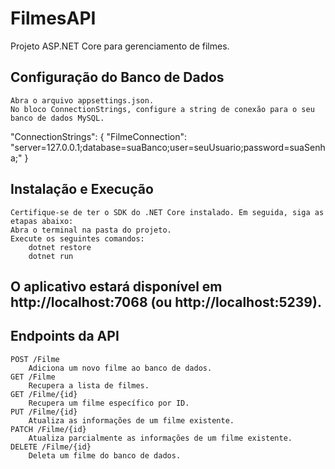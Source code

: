 ﻿# FilmesAPI

Projeto ASP.NET Core para gerenciamento de filmes.

## Configuração do Banco de Dados
    Abra o arquivo appsettings.json.
    No bloco ConnectionStrings, configure a string de conexão para o seu banco de dados MySQL.

"ConnectionStrings": {
    "FilmeConnection": "server=127.0.0.1;database=suaBanco;user=seuUsuario;password=suaSenha;"
}

## Instalação e Execução
    Certifique-se de ter o SDK do .NET Core instalado. Em seguida, siga as etapas abaixo:
    Abra o terminal na pasta do projeto.
    Execute os seguintes comandos:
        dotnet restore
        dotnet run
        
## O aplicativo estará disponível em http://localhost:7068 (ou http://localhost:5239).

## Endpoints da API
    POST /Filme
        Adiciona um novo filme ao banco de dados.
    GET /Filme
        Recupera a lista de filmes.
    GET /Filme/{id}
        Recupera um filme específico por ID.
    PUT /Filme/{id}
        Atualiza as informações de um filme existente.
    PATCH /Filme/{id}
        Atualiza parcialmente as informações de um filme existente.
    DELETE /Filme/{id}
        Deleta um filme do banco de dados.
